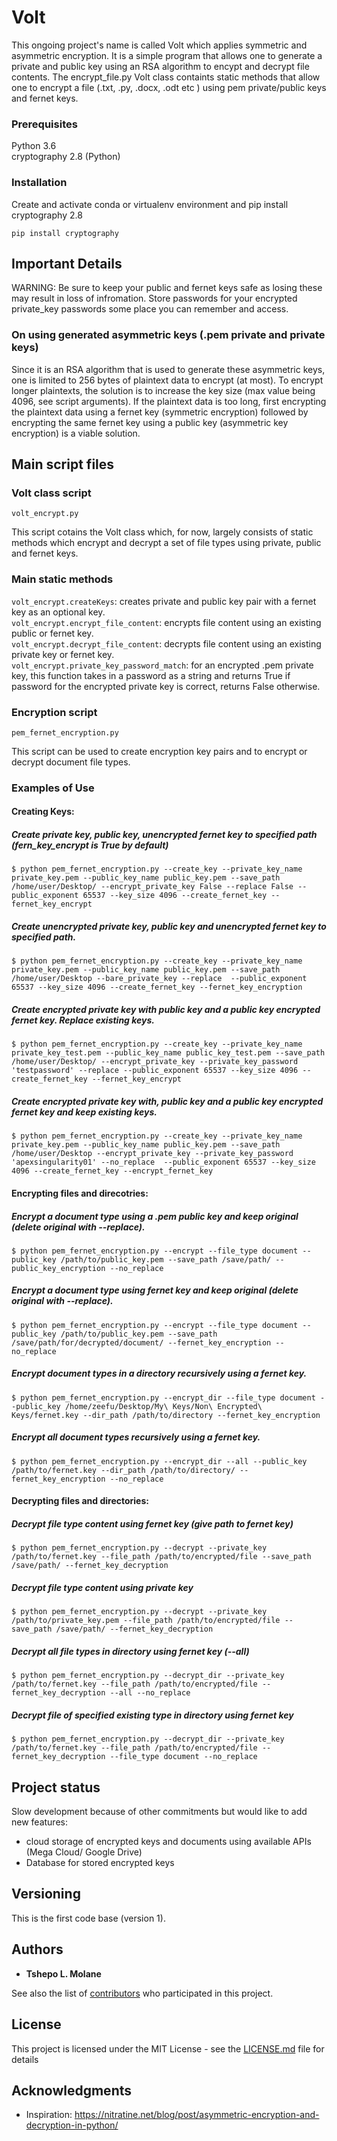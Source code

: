 # Volt 

This ongoing project's name is called Volt which applies symmetric and asymmetric encryption. It is a simple program that allows one to generate a private and public key using an RSA algorithm to encypt and decrypt file contents. The encrypt_file.py Volt class containts static methods that allow one to encrypt a file (.txt, .py, .docx, .odt etc ) using pem private/public keys and fernet keys.  

### Prerequisites

Python 3.6  
cryptography 2.8 (Python)

### Installation
Create and activate conda or virtualenv environment and pip install cryptography 2.8

```
pip install cryptography
```
## Important Details
WARNING: Be sure to keep your public and fernet keys safe as losing these may result in loss of infromation. Store passwords for your encrypted private_key passwords some place you can remember and access.

### On using generated asymmetric keys (.pem private and private keys) 
Since it is an RSA algorithm that is used to generate these asymmetric keys, one is limited to 256 bytes of plaintext data to encrypt (at most). To encrypt longer plaintexts,  the solution is to increase the key size (max value being 4096, see script arguments). If the plaintext data is too long, first encrypting the plaintext data using a fernet key (symmetric encryption) followed by encrypting the same fernet key using a public key (asymmetric key encryption) is a viable solution.  



## Main script files
### Volt class script
```
volt_encrypt.py
```
This script cotains the Volt class which, for now, largely consists of static methods which encrypt and decrypt a set of file types using private, public and fernet keys. 

### Main static methods
```volt_encrypt.createKeys```: creates private and public key pair with a fernet key as an optional key.  
```volt_encrypt.encrypt_file_content```: encrypts file content using an existing public or fernet key.   
```volt_encrypt.decrypt_file_content```: decrypts file content using an existing private key or fernet key.   
```volt_encrypt.private_key_password_match```: for an encrypted .pem private key, this function takes in a password as a string and returns True if password for the encrypted private key is correct, returns False otherwise.

### Encryption script
```
pem_fernet_encryption.py
```
This script can be used to create encryption key pairs and to encrypt or decrypt document file types.

### Examples of Use
#### Creating Keys:

##### Create private key, public key, unencrypted fernet key to specified path (fern_key_encrypt is True by default)
```$ python pem_fernet_encryption.py --create_key --private_key_name private_key.pem --public_key_name public_key.pem --save_path /home/user/Desktop/ --encrypt_private_key False --replace False --public_exponent 65537 --key_size 4096 --create_fernet_key --fernet_key_encrypt ```

##### Create unencrypted private key, public key and unencrypted fernet key to specified path.
```$ python pem_fernet_encryption.py --create_key --private_key_name private_key.pem --public_key_name public_key.pem --save_path /home/user/Desktop --bare_private_key --replace  --public_exponent 65537 --key_size 4096 --create_fernet_key --fernet_key_encryption ```

##### Create encrypted private key with public key and a public key encrypted fernet key. Replace existing keys.
```$ python pem_fernet_encryption.py --create_key --private_key_name private_key_test.pem --public_key_name public_key_test.pem --save_path /home/user/Desktop/ --encrypt_private_key --private_key_password 'testpassword' --replace --public_exponent 65537 --key_size 4096 --create_fernet_key --fernet_key_encrypt ```

##### Create encrypted private key with, public key and a public key encrypted fernet key and keep existing keys.
``` $ python pem_fernet_encryption.py --create_key --private_key_name private_key.pem --public_key_name public_key.pem --save_path /home/user/Desktop --encrypt_private_key --private_key_password 'apexsingularity01' --no_replace  --public_exponent 65537 --key_size 4096 --create_fernet_key --encrypt_fernet_key ```
#### Encrypting files and direcotries:

##### Encrypt a document type using a .pem public key and keep original (delete original with --replace).
```$ python pem_fernet_encryption.py --encrypt --file_type document --public_key /path/to/public_key.pem --save_path /save/path/ --public_key_encryption --no_replace ```

##### Encrypt a document type using fernet key and keep original (delete original with --replace).
```$ python pem_fernet_encryption.py --encrypt --file_type document --public_key /path/to/public_key.pem --save_path /save/path/for/decrypted/document/ --fernet_key_encryption --no_replace ```

##### Encrypt document types in a directory recursively using a fernet key.
```$ python pem_fernet_encryption.py --encrypt_dir --file_type document --public_key /home/zeefu/Desktop/My\ Keys/Non\ Encrypted\ Keys/fernet.key --dir_path /path/to/directory --fernet_key_encryption ```

##### Encrypt all document types recursively using a fernet key.
```$ python pem_fernet_encryption.py --encrypt_dir --all --public_key /path/to/fernet.key --dir_path /path/to/directory/ --fernet_key_encryption --no_replace ```

#### Decrypting files and directories:

##### Decrypt file type content using fernet key (give path to fernet key)
```$ python pem_fernet_encryption.py --decrypt --private_key /path/to/fernet.key --file_path /path/to/encrypted/file --save_path /save/path/ --fernet_key_decryption ```

##### Decrypt file type content using private key 
```$ python pem_fernet_encryption.py --decrypt --private_key /path/to/private_key.pem --file_path /path/to/encrypted/file --save_path /save/path/ --fernet_key_decryption ```


##### Decrypt all file types in directory using fernet key (--all)
```$ python pem_fernet_encryption.py --decrypt_dir --private_key /path/to/fernet.key --file_path /path/to/encrypted/file --fernet_key_decryption --all --no_replace ```

##### Decrypt file of specified existing type in directory using fernet key 
```$ python pem_fernet_encryption.py --decrypt_dir --private_key /path/to/fernet.key --file_path /path/to/encrypted/file --fernet_key_decryption --file_type document --no_replace ```

## Project status
Slow development because of other commitments but would like to add new features:  
- cloud storage of encrypted keys and documents using available APIs (Mega Cloud/ Google Drive)
- Database for stored encrypted keys

## Versioning
This is the first code base (version 1).
## Authors

* **Tshepo L. Molane**

See also the list of [contributors](https://github.com/your/project/contributors) who participated in this project.

## License

This project is licensed under the MIT License - see the [LICENSE.md](LICENSE.md) file for details

## Acknowledgments
* Inspiration: https://nitratine.net/blog/post/asymmetric-encryption-and-decryption-in-python/
